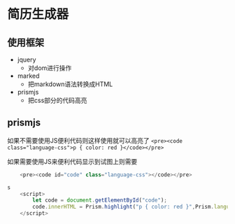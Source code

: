 # 简历生成器

## 使用框架

+ jquery
    - 对dom进行操作
+ marked
    - 把markdown语法转换成HTML
+ prismjs
    - 把css部分的代码高亮


## prismjs

如果不需要使用JS便利代码则这样使用就可以高亮了
`<pre><code class="language-css">p { color: red }</code></pre>`


如果需要使用JS来便利代码显示到试图上则需要
```javascript
    <pre><code id="code" class="language-css"></code></pre>

s
    <script>
        let code = document.getElementById("code");
        code.innerHTML = Prism.highlight("p { color: red }",Prism.languages.css)
    </script>
```
